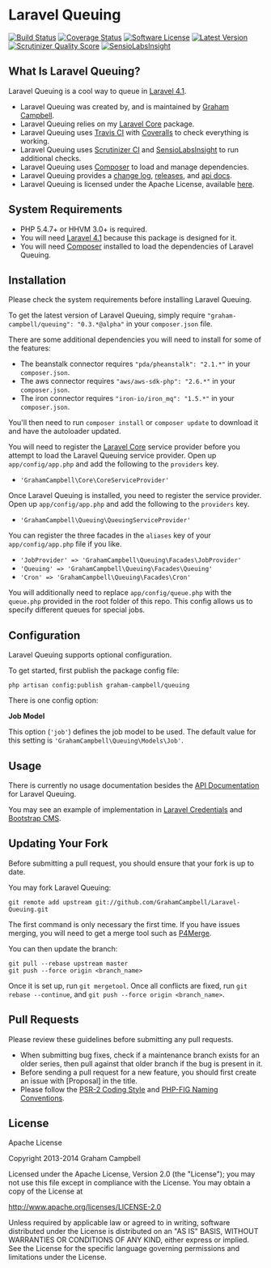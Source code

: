 Laravel Queuing
===============


[![Build Status](https://img.shields.io/travis/GrahamCampbell/Laravel-Queuing/master.svg)](https://travis-ci.org/GrahamCampbell/Laravel-Queuing)
[![Coverage Status](https://img.shields.io/coveralls/GrahamCampbell/Laravel-Queuing/master.svg)](https://coveralls.io/r/GrahamCampbell/Laravel-Queuing)
[![Software License](https://img.shields.io/badge/license-Apache%202.0-brightgreen.svg)](https://github.com/GrahamCampbell/Laravel-Queuing/blob/master/LICENSE.md)
[![Latest Version](https://img.shields.io/github/release/GrahamCampbell/Laravel-Queuing.svg)](https://github.com/GrahamCampbell/Laravel-Queuing/releases)
[![Scrutinizer Quality Score](https://scrutinizer-ci.com/g/GrahamCampbell/Laravel-Queuing/badges/quality-score.png?s=8aa8514610dfe89cd32922515c7ed35d0901bdd9)](https://scrutinizer-ci.com/g/GrahamCampbell/Laravel-Queuing)
[![SensioLabsInsight](https://insight.sensiolabs.com/projects/75cb257f-5622-49a1-aff1-eba21c2487e2/mini.png)](https://insight.sensiolabs.com/projects/75cb257f-5622-49a1-aff1-eba21c2487e2)


## What Is Laravel Queuing?

Laravel Queuing is a cool way to queue in [Laravel 4.1](http://laravel.com).

* Laravel Queuing was created by, and is maintained by [Graham Campbell](https://github.com/GrahamCampbell).
* Laravel Queuing relies on my [Laravel Core](https://github.com/GrahamCampbell/Laravel-Core) package.
* Laravel Queuing uses [Travis CI](https://travis-ci.org/GrahamCampbell/Laravel-Queuing) with [Coveralls](https://coveralls.io/r/GrahamCampbell/Laravel-Queuing) to check everything is working.
* Laravel Queuing uses [Scrutinizer CI](https://scrutinizer-ci.com/g/GrahamCampbell/Laravel-Queuing) and [SensioLabsInsight](https://insight.sensiolabs.com/projects/75cb257f-5622-49a1-aff1-eba21c2487e2) to run additional checks.
* Laravel Queuing uses [Composer](https://getcomposer.org) to load and manage dependencies.
* Laravel Queuing provides a [change log](https://github.com/GrahamCampbell/Laravel-Queuing/blob/master/CHANGELOG.md), [releases](https://github.com/GrahamCampbell/Laravel-Queuing/releases), and [api docs](http://grahamcampbell.github.io/Laravel-Queuing).
* Laravel Queuing is licensed under the Apache License, available [here](https://github.com/GrahamCampbell/Laravel-Queuing/blob/master/LICENSE.md).


## System Requirements

* PHP 5.4.7+ or HHVM 3.0+ is required.
* You will need [Laravel 4.1](http://laravel.com) because this package is designed for it.
* You will need [Composer](https://getcomposer.org) installed to load the dependencies of Laravel Queuing.


## Installation

Please check the system requirements before installing Laravel Queuing.

To get the latest version of Laravel Queuing, simply require `"graham-campbell/queuing": "0.3.*@alpha"` in your `composer.json` file.

There are some additional dependencies you will need to install for some of the features:

* The beanstalk connector requires `"pda/pheanstalk": "2.1.*"` in your `composer.json`.
* The aws connector requires `"aws/aws-sdk-php": "2.6.*"` in your `composer.json`.
* The iron connector requires `"iron-io/iron_mq": "1.5.*"` in your `composer.json`.

You'll then need to run `composer install` or `composer update` to download it and have the autoloader updated.

You will need to register the [Laravel Core](https://github.com/GrahamCampbell/Laravel-Core) service provider before you attempt to load the Laravel Queuing service provider. Open up `app/config/app.php` and add the following to the `providers` key.

* `'GrahamCampbell\Core\CoreServiceProvider'`

Once Laravel Queuing is installed, you need to register the service provider. Open up `app/config/app.php` and add the following to the `providers` key.

* `'GrahamCampbell\Queuing\QueuingServiceProvider'`

You can register the three facades in the `aliases` key of your `app/config/app.php` file if you like.

* `'JobProvider' => 'GrahamCampbell\Queuing\Facades\JobProvider'`
* `'Queuing' => 'GrahamCampbell\Queuing\Facades\Queuing'`
* `'Cron' => 'GrahamCampbell\Queuing\Facades\Cron'`

You will additionally need to replace `app/config/queue.php` with the `queue.php` provided in the root folder of this repo. This config allows us to specify different queues for special jobs.


## Configuration

Laravel Queuing supports optional configuration.

To get started, first publish the package config file:

    php artisan config:publish graham-campbell/queuing

There is one config option:

**Job Model**

This option (`'job'`) defines the job model to be used. The default value for this setting is `'GrahamCampbell\Queuing\Models\Job'`.


## Usage

There is currently no usage documentation besides the [API Documentation](http://grahamcampbell.github.io/Laravel-Queuing
) for Laravel Queuing.

You may see an example of implementation in [Laravel Credentials](https://github.com/GrahamCampbell/Laravel-Credentials) and [Bootstrap CMS](https://github.com/GrahamCampbell/Bootstrap-CMS).


## Updating Your Fork

Before submitting a pull request, you should ensure that your fork is up to date.

You may fork Laravel Queuing:

    git remote add upstream git://github.com/GrahamCampbell/Laravel-Queuing.git

The first command is only necessary the first time. If you have issues merging, you will need to get a merge tool such as [P4Merge](http://perforce.com/product/components/perforce_visual_merge_and_diff_tools).

You can then update the branch:

    git pull --rebase upstream master
    git push --force origin <branch_name>

Once it is set up, run `git mergetool`. Once all conflicts are fixed, run `git rebase --continue`, and `git push --force origin <branch_name>`.


## Pull Requests

Please review these guidelines before submitting any pull requests.

* When submitting bug fixes, check if a maintenance branch exists for an older series, then pull against that older branch if the bug is present in it.
* Before sending a pull request for a new feature, you should first create an issue with [Proposal] in the title.
* Please follow the [PSR-2 Coding Style](https://github.com/php-fig/fig-standards/blob/master/accepted/PSR-2-coding-style-guide.md) and [PHP-FIG Naming Conventions](https://github.com/php-fig/fig-standards/blob/master/bylaws/002-psr-naming-conventions.md).


## License

Apache License

Copyright 2013-2014 Graham Campbell

Licensed under the Apache License, Version 2.0 (the "License");
you may not use this file except in compliance with the License.
You may obtain a copy of the License at

 http://www.apache.org/licenses/LICENSE-2.0

Unless required by applicable law or agreed to in writing, software
distributed under the License is distributed on an "AS IS" BASIS,
WITHOUT WARRANTIES OR CONDITIONS OF ANY KIND, either express or implied.
See the License for the specific language governing permissions and
limitations under the License.
